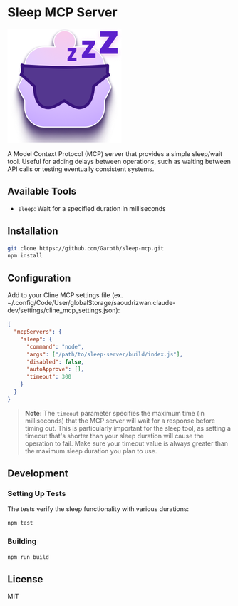 # Sleep MCP Server

<img src="assets/sleep-server.png" width="256" alt="Sleep MCP Logo" />

A Model Context Protocol (MCP) server that provides a simple sleep/wait tool. Useful for adding delays between operations, such as waiting between API calls or testing eventually consistent systems.

## Available Tools

- `sleep`: Wait for a specified duration in milliseconds

## Installation

```bash
git clone https://github.com/Garoth/sleep-mcp.git
npm install
```

## Configuration

Add to your Cline MCP settings file (ex. ~/.config/Code/User/globalStorage/saoudrizwan.claude-dev/settings/cline_mcp_settings.json):

```json
{
  "mcpServers": {
    "sleep": {
      "command": "node",
      "args": ["/path/to/sleep-server/build/index.js"],
      "disabled": false,
      "autoApprove": [],
      "timeout": 300
    }
  }
}
```

> **Note:** The `timeout` parameter specifies the maximum time (in milliseconds) that the MCP server will wait for a response before timing out. This is particularly important for the sleep tool, as setting a timeout that's shorter than your sleep duration will cause the operation to fail. Make sure your timeout value is always greater than the maximum sleep duration you plan to use.

## Development

### Setting Up Tests

The tests verify the sleep functionality with various durations:

```bash
npm test
```

### Building

```bash
npm run build
```

## License

MIT
